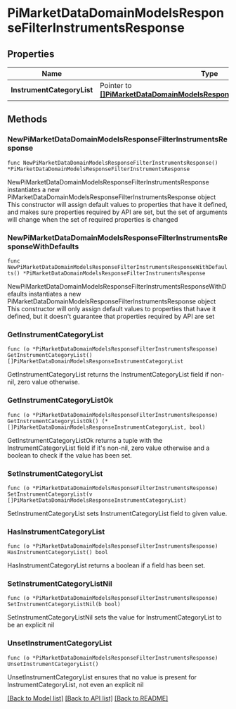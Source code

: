 # PiMarketDataDomainModelsResponseFilterInstrumentsResponse

## Properties

Name | Type | Description | Notes
------------ | ------------- | ------------- | -------------
**InstrumentCategoryList** | Pointer to [**[]PiMarketDataDomainModelsResponseInstrumentCategoryList**](PiMarketDataDomainModelsResponseInstrumentCategoryList.md) |  | [optional] 

## Methods

### NewPiMarketDataDomainModelsResponseFilterInstrumentsResponse

`func NewPiMarketDataDomainModelsResponseFilterInstrumentsResponse() *PiMarketDataDomainModelsResponseFilterInstrumentsResponse`

NewPiMarketDataDomainModelsResponseFilterInstrumentsResponse instantiates a new PiMarketDataDomainModelsResponseFilterInstrumentsResponse object
This constructor will assign default values to properties that have it defined,
and makes sure properties required by API are set, but the set of arguments
will change when the set of required properties is changed

### NewPiMarketDataDomainModelsResponseFilterInstrumentsResponseWithDefaults

`func NewPiMarketDataDomainModelsResponseFilterInstrumentsResponseWithDefaults() *PiMarketDataDomainModelsResponseFilterInstrumentsResponse`

NewPiMarketDataDomainModelsResponseFilterInstrumentsResponseWithDefaults instantiates a new PiMarketDataDomainModelsResponseFilterInstrumentsResponse object
This constructor will only assign default values to properties that have it defined,
but it doesn't guarantee that properties required by API are set

### GetInstrumentCategoryList

`func (o *PiMarketDataDomainModelsResponseFilterInstrumentsResponse) GetInstrumentCategoryList() []PiMarketDataDomainModelsResponseInstrumentCategoryList`

GetInstrumentCategoryList returns the InstrumentCategoryList field if non-nil, zero value otherwise.

### GetInstrumentCategoryListOk

`func (o *PiMarketDataDomainModelsResponseFilterInstrumentsResponse) GetInstrumentCategoryListOk() (*[]PiMarketDataDomainModelsResponseInstrumentCategoryList, bool)`

GetInstrumentCategoryListOk returns a tuple with the InstrumentCategoryList field if it's non-nil, zero value otherwise
and a boolean to check if the value has been set.

### SetInstrumentCategoryList

`func (o *PiMarketDataDomainModelsResponseFilterInstrumentsResponse) SetInstrumentCategoryList(v []PiMarketDataDomainModelsResponseInstrumentCategoryList)`

SetInstrumentCategoryList sets InstrumentCategoryList field to given value.

### HasInstrumentCategoryList

`func (o *PiMarketDataDomainModelsResponseFilterInstrumentsResponse) HasInstrumentCategoryList() bool`

HasInstrumentCategoryList returns a boolean if a field has been set.

### SetInstrumentCategoryListNil

`func (o *PiMarketDataDomainModelsResponseFilterInstrumentsResponse) SetInstrumentCategoryListNil(b bool)`

 SetInstrumentCategoryListNil sets the value for InstrumentCategoryList to be an explicit nil

### UnsetInstrumentCategoryList
`func (o *PiMarketDataDomainModelsResponseFilterInstrumentsResponse) UnsetInstrumentCategoryList()`

UnsetInstrumentCategoryList ensures that no value is present for InstrumentCategoryList, not even an explicit nil

[[Back to Model list]](../README.md#documentation-for-models) [[Back to API list]](../README.md#documentation-for-api-endpoints) [[Back to README]](../README.md)


